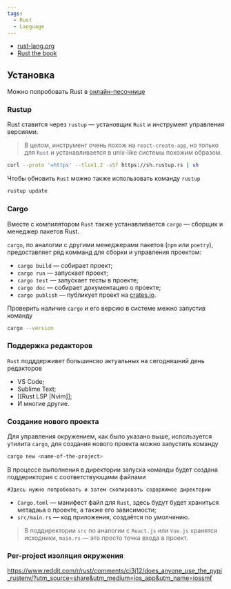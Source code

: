 ```yaml
---
tags:
  - Rust
  - Language
---
```


- [rust-lang.org](https://www.rust-lang.org/)
- [Rust the book](https://doc.rust-lang.org/book/)

## Установка

Можно попробовать Rust в [онлайн-песочнице](https://play.rust-lang.org/)

### Rustup

Rust ставится через `rustup` — установщик `Rust` и инструмент управления версиями.

> В целом, инструмент очень похож на `react-create-app`, но только для `Rust` и устанавливается в unix-like системы похожим образом.

```zsh
curl --proto '=https' --tlsv1.2 -sSf https://sh.rustup.rs | sh
```
Чтобы обновить `Rust` можно также использовать команду `rustup`

```zsh
rustup update
```

### Cargo

Вместе с компилятором `Rust` также устанавливается `cargo` — сборщик и менеджер пакетов Rust.

`cargo`, по аналогии с другими менеджерами пакетов (`npm` или `poetry`), предоставляет ряд комманд для сборки и управления проектом:

- `cargo build` — собирает проект;
- `cargo run` — запускает проект;
- `cargo test` — запускает тесты в проекте;
- `cargo doc` — собирает документацию о проекте;
- `cargo publish` — публикует проект на [crates.io](https://crates.io/).

Проверить наличие `cargo` и его версию в системе межно запустив команду

```zsh
cargo --version
```

### Поддержка редакторов

`Rust` подддерживет большинсво актуальных на сегодняшний день редакторов

- VS Code;
- Sublime Text;
- [[Rust LSP |Nvim]];
- И многие другие.

### Создание нового проекта

Для управления окружением, как было указано выше, используется утилита `cargo`, для создания нового проекта можно запустить команду

```zsh
cargo new <name-of-the-project>
```

В процессе выполнения в директории запуска команды будет создана поддериктория с соответствующими файлами

```
#Здесь нужно попробовать и затем скопировать содоржимое директории
```

- `Cargo.toml` — манифест файл для `Rust`, здесь будут будет храниться метадаьа о проекте, а также его зависимости;
- `src/main.rs`  — код приложения, создаётся по умолчянию.

> В поддиректории `src` по аналогии с `React.js` или `Vue.js` хранятся исходники, `main.rs` — это просто точка входа в проект.

### Per-project изоляция окружения

https://www.reddit.com/r/rust/comments/ci3j12/does_anyone_use_the_pypi_rustenv/?utm_source=share&utm_medium=ios_app&utm_name=iossmf

